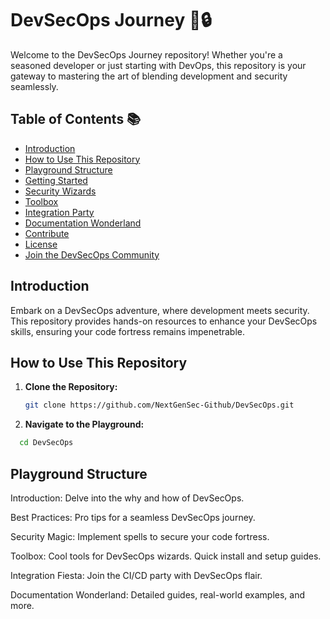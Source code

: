 # DevSecOps Journey 🚀🔒

Welcome to the DevSecOps Journey repository! Whether you're a seasoned developer or just starting with DevOps, this repository is your gateway to mastering the art of blending development and security seamlessly.

## Table of Contents 📚

- [Introduction](#introduction)
- [How to Use This Repository](#how-to-use-this-repository)
- [Playground Structure](#playground-structure)
- [Getting Started](#getting-started)
- [Security Wizards](#security-wizards)
- [Toolbox](#toolbox)
- [Integration Party](#integration-party)
- [Documentation Wonderland](#documentation-wonderland)
- [Contribute](#contribute)
- [License](#license)
- [Join the DevSecOps Community](#join-the-devsecops-community)

## Introduction

Embark on a DevSecOps adventure, where development meets security. This repository provides hands-on resources to enhance your DevSecOps skills, ensuring your code fortress remains impenetrable.

## How to Use This Repository

1. **Clone the Repository:**
   ```bash
   git clone https://github.com/NextGenSec-Github/DevSecOps.git

2. **Navigate to the Playground:** 
```bash
  cd DevSecOps
```
## Playground Structure

Introduction:
Delve into the why and how of DevSecOps.

Best Practices:
Pro tips for a seamless DevSecOps journey.

Security Magic:
Implement spells to secure your code fortress.

Toolbox:
Cool tools for DevSecOps wizards.
Quick install and setup guides.

Integration Fiesta:
Join the CI/CD party with DevSecOps flair.

Documentation Wonderland:
Detailed guides, real-world examples, and more.

